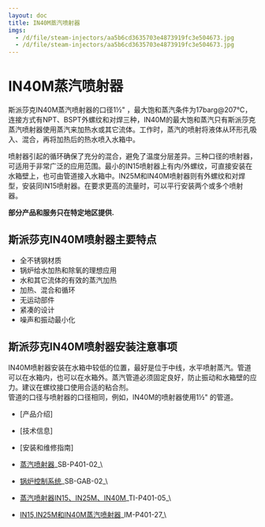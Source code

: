 ```yaml
---
layout: doc
title: IN40M蒸汽喷射器
imgs:
  - /d/file/steam-injectors/aa5b6cd3635703e4873919fc3e504673.jpg
  - /d/file/steam-injectors/aa5b6cd3635703e4873919fc3e504673.jpg
---
```


# IN40M蒸汽喷射器

斯派莎克IN40M蒸汽喷射器的口径1½" ，最大饱和蒸汽条件为17barg@207℃，连接方式有NPT、BSPT外螺纹和对焊三种，IN40M的最大饱和蒸汽只有斯派莎克蒸汽喷射器使用蒸汽来加热水或其它流体。工作时，蒸汽的喷射将液体从环形孔吸入、混合，再将加热后的热水喷入水箱中。

喷射器引起的循环确保了充分的混合，避免了温度分层差异。三种口径的喷射器，可适用于非常广泛的应用范围。最小的IN15喷射器上有内/外螺纹，可直接安装在水箱壁上，也可由管道接入水箱中。IN25M和IN40M喷射器则有外螺纹和对焊型，安装同IN15喷射器。在要求更高的流量时，可以平行安装两个或多个喷射器。

**部分产品和服务只在特定地区提供.**

## 斯派莎克IN40M喷射器主要特点

- 全不锈钢材质
- 锅炉给水加热和除氧的理想应用
- 水和其它流体的有效的蒸汽加热
- 加热、混合和循环
- 无运动部件
- 紧凑的设计
- 噪声和振动最小化

## 斯派莎克IN40M喷射器安装注意事项

IN40M喷射器安装在水箱中较低的位置，最好是位于中线，水平喷射蒸汽。管道可以在水箱内，也可以在水箱外。蒸汽管道必须固定良好，防止振动和水箱壁的应力。建议在螺纹接口使用合适的粘合剂。  
管道的口径与喷射器的口径相同，例如，IN40M的喷射器使用1½" 的管道。

- [产品介绍]
- [技术信息]
- [安装和维修指南]

- [蒸汽喷射器](/d/pdf/SB-P401-02-蒸汽喷射器.pdf)\_SB-P401-02\_\
- [锅炉控制系统](/d/pdf/SB-GAB-02-锅炉控制系统.pdf)\_SB-GAB-02\_\

- [蒸汽喷射器IN15、IN25M、IN40M](/d/pdf/TI-P401-05-蒸汽喷射器IN15、IN25M、IN40M.pdf)\_TI-P401-05\_\

- [IN15,IN25M和IN40M蒸汽喷射器](/d/pdf/IM-P401-27-IN15,IN25M和IN40M蒸汽喷射器.pdf)\_IM-P401-27\_\

